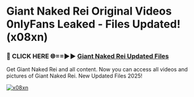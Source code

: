 # Giant Naked Rei Original Videos 0nlyFans Leaked - Files Updated! (x08xn)

<h3>🔴 CLICK HERE 🌐==►► <a href="https://tinyurl.com/up5wt9bj" rel="nofollow">Giant Naked Rei Updated Files</a></h3>

Get Giant Naked Rei and all content. Now you can access all videos and pictures of Giant Naked Rei. New Updated Files 2025!

[![x08xn](https://i.imgur.com/ABiUzMV.gif)](https://tinyurl.com/up5wt9bj)
